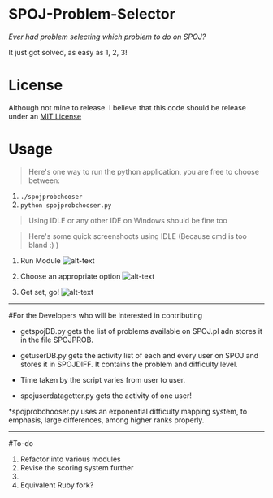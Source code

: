 SPOJ-Problem-Selector
======
_Ever had problem selecting which problem to do on SPOJ?_

It just got solved, as easy as 1, 2, 3!

License
=====
Although not mine to release. I believe that this code should be release under an [MIT License](http://opensource.org/licenses/MIT)

Usage
======
>Here's one way to run the python application, you are free to choose between:

1. ` ./spojprobchooser `
2. ` python spojprobchooser.py `


>Using IDLE or any other IDE on Windows should be fine too

>Here's some quick screenshoots using IDLE (Because cmd is too bland :) )

1. Run Module
![alt-text][img1]

2. Choose an appropriate option
![alt-text][img2]

3. Get set, go!
![alt-text][img3]

[img1]: http://i.imgur.com/0idMuY6.png "Input username"
[img2]: http://i.imgur.com/Y42445i.png "Choose an appropriate option"
[img3]: http://i.imgur.com/oGkV5sl.png "Get set, go!"

***
#For the Developers who will be interested in contributing

+ getspojDB.py gets the list of problems available on SPOJ.pl adn stores it in the file SPOJPROB.

+ getuserDB.py gets the activity list of each and every user on SPOJ and stores it in SPOJDIFF. It contains the problem and difficulty level.

+ Time taken by the script varies from user to user.

+ spojuserdatagetter.py gets the activity of one user!

*spojprobchooser.py uses an exponential difficulty mapping system, to emphasis, large differences, among higher ranks properly.

***

#To-do

1. Refactor into various modules
2. Revise the scoring system further
3. 
4. Equivalent Ruby fork?